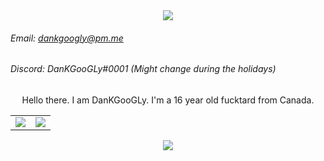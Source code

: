 <div align="center">
  <img src="https://svg-banners.vercel.app/api?type=typeWriter&text1=My%20balls%20are%20extremely%20itchy.&width=1500&height=500">
</div>

###### Email: [dankgoogly@pm.me](mailto:dankgoogly@pm.me)
###### Discord: DanKGooGLy#0001 (Might change during the holidays)
<div align="center">
    <p>Hello there. I am DanKGooGLy. I'm a 16 year old fucktard from Canada.<br/>
    <table>
        <tr>
            <td align="center" style="padding=0;width=50%;">
                <img src="https://github-readme-stats.vercel.app/api?username=DanKGooGLy&title_color=4F8CC9&text_color=9f9f9f&show_icons=true&bg_color=00000000&hide_border=true&icon_color=4F8CC9&hide_title=true&count_private=true" />
            </td>
            <td align="center" style="padding=0;width=50%;">
                <img src="https://github-readme-stats.vercel.app/api/top-langs/?username=DanKGooGLy&title_color=4F8CC9&text_color=9f9f9f&layout=compact&show_icons=true&bg_color=00000000&hide_border=true&icon_color=00000000&count_private=true" />
            </td>
        </tr>
    </table>
  <img src="https://gpvc.arturio.dev/DanKGooGLy">
</div>
